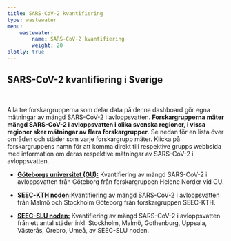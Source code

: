 ```yaml
---
title: SARS-CoV-2 kvantifiering
type: wastewater
menu:
    wastewater:
        name: SARS-CoV-2 kvantifiering
        weight: 20
plotly: true
---
```


## SARS-CoV-2 kvantifiering i Sverige
<br>

Alla tre forskargrupperna som delar data på denna dashboard gör egna mätningar av mängd SARS-CoV-2 i avloppsvatten. **Forskargrupperna mäter mängd SARS-CoV-2 i  avloppsvatten i olika svenska regioner, i vissa regioner sker mätningar av flera forskargrupper**. Se nedan för en lista över områden och städer som varje forskargrupp mäter. Klicka på forskargruppens namn för att komma direkt till respektive grupps webbsida med information om deras respektive mätningar av SARS-CoV-2 i avloppsvatten.

- [**Göteborgs universitet (GU):**](/sv/dashboards/wastewater/covid_quantification/covid_quant_gu/) Kvantifiering av mängd SARS-CoV-2 i avloppsvatten från Göteborg från  forskargruppen Helene Norder vid GU.

- [**SEEC-KTH noden:**](/sv/dashboards/wastewater/covid_quantification/covid_quant_kth/)Kvantifiering av mängd SARS-CoV-2 i avloppsvatten från Malmö och Stockholm Göteborg från forskargruppen SEEC-KTH.

- [**SEEC-SLU noden:**](/sv/dashboards/wastewater/covid_quantification/covid_quant_slu/) Kvantifiering av mängd SARS-CoV-2 i avloppsvatten från ett antal städer inkl. Stockholm, Malmö, Gothenburg, Uppsala, Västerås, Örebro, Umeå, av SEEC-SLU noden.
